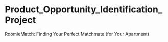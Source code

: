 # Product_Opportunity_Identification_Project
RoomieMatch: Finding Your Perfect Matchmate (for Your Apartment)
